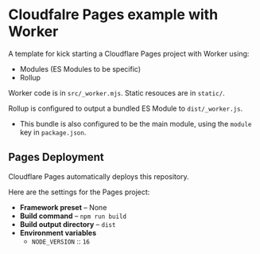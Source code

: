 # Cloudfalre Pages example with Worker

A template for kick starting a Cloudflare Pages project with Worker using:

- Modules (ES Modules to be specific)
- Rollup

Worker code is in `src/_worker.mjs`.
Static resouces are in `static/`.

Rollup is configured to output a bundled ES Module to `dist/_worker.js`.

- This bundle is also configured to be the main module, using the `module` key in `package.json`.

## Pages Deployment

Cloudflare Pages automatically deploys this repository.

Here are the settings for the Pages project:

- **Framework preset** – None
- **Build command** – `npm run build`
- **Build output directory** – `dist`
- **Environment variables**
  - `NODE_VERSION` :: `16`